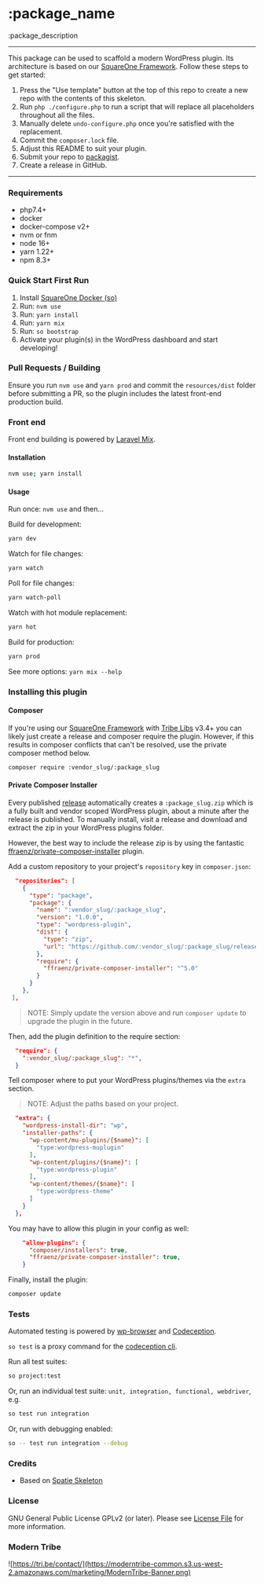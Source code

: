 # :package_name

:package_description

---
This package can be used to scaffold a modern WordPress plugin. Its architecture is based on our [SquareOne Framework](https://github.com/moderntribe/square-one). Follow these steps to get started:

1. Press the "Use template" button at the top of this repo to create a new repo with the contents of this skeleton.
2. Run `php ./configure.php` to run a script that will replace all placeholders throughout all the files.
3. Manually delete `undo-configure.php` once you're satisfied with the replacement.
4. Commit the `composer.lock` file.
5. Adjust this README to suit your plugin.
6. Submit your repo to [packagist](https://packagist.org/).
7. Create a release in GitHub.
---

### Requirements
- php7.4+
- docker
- docker-compose v2+
- nvm or fnm
- node 16+
- yarn 1.22+
- npm 8.3+

### Quick Start First Run

1. Install [SquareOne Docker (so)](https://github.com/moderntribe/square1-global-docker#squareone-docker)
2. Run: `nvm use`
3. Run: `yarn install`
4. Run: `yarn mix`
5. Run: `so bootstrap`
6. Activate your plugin(s) in the WordPress dashboard and start developing!

### Pull Requests / Building

Ensure you run `nvm use` and `yarn prod` and commit the `resources/dist` folder before submitting a PR, so the plugin includes the latest front-end production build.

### Front end

Front end building is powered by [Laravel Mix](https://laravel-mix.com/).

#### Installation
```bash
nvm use; yarn install
```

#### Usage

Run once: `nvm use` and then...

Build for development:

```bash
yarn dev
```

Watch for file changes:

```bash
yarn watch
```

Poll for file changes:

```bash
yarn watch-poll
```

Watch with hot module replacement:

```bash
yarn hot
```

Build for production:

```bash
yarn prod
```

See more options: `yarn mix --help`

### Installing this plugin

#### Composer

If you're using our [SquareOne Framework](https://github.com/moderntribe/square-one) with [Tribe Libs](https://github.com/moderntribe/tribe-libs) v3.4+ you can likely just create a release and composer require the plugin. However, if this results in composer conflicts that can't be resolved, use the private composer method below.

```bash
composer require :vendor_slug/:package_slug
```

#### Private Composer Installer

Every published [release](https://github.com/:vendor_slug/:package_slug/releases) automatically creates a `:package_slug.zip` which is a fully built and vendor scoped WordPress plugin, about a minute after the release is published. To manually install, visit a release and download and extract the zip in your WordPress plugins folder.

However, the best way to include the release zip is by using the fantastic [ffraenz/private-composer-installer](https://github.com/ffraenz/private-composer-installer) plugin.

Add a custom repository to your project's `repository` key in `composer.json`:

```json
  "repositories": [
    {
      "type": "package",
      "package": {
        "name": ":vendor_slug/:package_slug",
        "version": "1.0.0",
        "type": "wordpress-plugin",
        "dist": {
          "type": "zip",
          "url": "https://github.com/:vendor_slug/:package_slug/releases/download/{%VERSION}/:package_slug.zip"
        },
        "require": {
          "ffraenz/private-composer-installer": "^5.0"
        }
      }
    },
 ],
```

> NOTE: Simply update the version above and run `composer update` to upgrade the plugin in the future.

Then, add the plugin definition to the require section:

```json
  "require": {
    ":vendor_slug/:package_slug": "*",
  }
```

Tell composer where to put your WordPress plugins/themes via the `extra` section.

> NOTE: Adjust the paths based on your project.

```json
  "extra": {
    "wordpress-install-dir": "wp",
    "installer-paths": {
      "wp-content/mu-plugins/{$name}": [
        "type:wordpress-muplugin"
      ],
      "wp-content/plugins/{$name}": [
        "type:wordpress-plugin"
      ],
      "wp-content/themes/{$name}": [
        "type:wordpress-theme"
      ]
    }
  },
```  

You may have to allow this plugin in your config as well:

```json
    "allow-plugins": {
      "composer/installers": true,
      "ffraenz/private-composer-installer": true,
    }
```

Finally, install the plugin:

```bash
composer update
```

### Tests

Automated testing is powered by [wp-browser](https://wpbrowser.wptestkit.dev/) and [Codeception](http://codeception.com/).

`so test` is a proxy command for the [codeception cli](https://codeception.com/docs/reference/Commands).

Run all test suites:

```bash
so project:test
```

Or, run an individual test suite: `unit, integration, functional, webdriver`, e.g.

```bash
so test run integration
```

Or, run with debugging enabled:

```bash
so -- test run integration --debug
```

### Credits

- Based on [Spatie Skeleton](https://github.com/spatie/package-skeleton-php)

### License

GNU General Public License GPLv2 (or later). Please see [License File](LICENSE.md) for more information.

### Modern Tribe

![https://tri.be/contact/](https://moderntribe-common.s3.us-west-2.amazonaws.com/marketing/ModernTribe-Banner.png)
